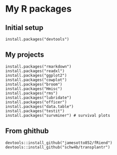 # My R packages

## Initial setup
    install.packages("devtools")
   
## My projects
    install.packages("rmarkdown")
    install.packages("readxl")
    install.packages("ggplot2")
    install.packages("cowplot")
    install.packages("broom")
    install.packages("Hmisc")
    install.packages("rms")
    install.packages("lubridate")
    install.packages("officer")
    install.packages("data.table")
    install.packages("testit")
    install.packages("survminer") # survival plots
    
## From ghithub
    devtools::install_github("jamesotto852/fRiend")
    devtools::install_github("schw4b/transplantr")
